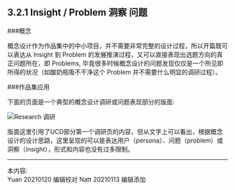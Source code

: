 ## 3.2.1 Insight / Problem 洞察 问题

###概念

概念设计作为作品集中的中小项目，并不需要非常完整的设计过程，所以开篇既可以表达从 Insight 到 Problem 的发展推演过程，又可以直接表现出选题方向的真正问题所在，即 Problems, 毕竟很多时候概念设计的问题发现仅仅是一个所见即所得的状况（如酸奶瓶吸不干净这个 Problem 并不需要什么明显的调研过程）。



###作品集应用

下面的页面是一个典型的概念设计调研或问题表现部分的版面:  

![Research 调研](http://kitpic.makebi.net/2021/idcd_01.jpg)

版面这里引用了UCD部分第一个调研页的内容，但从文字上可以看出，根据概念设计的设计思路，这里呈现的可以是表达用户（persona）、问题（problem）或 洞察（insight），形式和内容也没有过多限制。


---
本内容:  
Yuan 20210120 编辑校对
Natt 20210113 编辑添加
